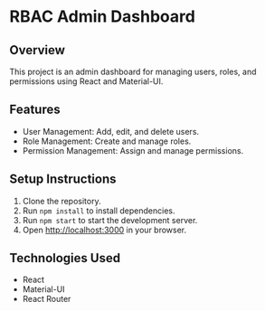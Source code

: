 # RBAC Admin Dashboard

## Overview
This project is an admin dashboard for managing users, roles, and permissions using React and Material-UI.

## Features
- User Management: Add, edit, and delete users.
- Role Management: Create and manage roles.
- Permission Management: Assign and manage permissions.

## Setup Instructions
1. Clone the repository.
2. Run `npm install` to install dependencies.
3. Run `npm start` to start the development server.
4. Open [http://localhost:3000](http://localhost:3000) in your browser.

## Technologies Used
- React
- Material-UI
- React Router
